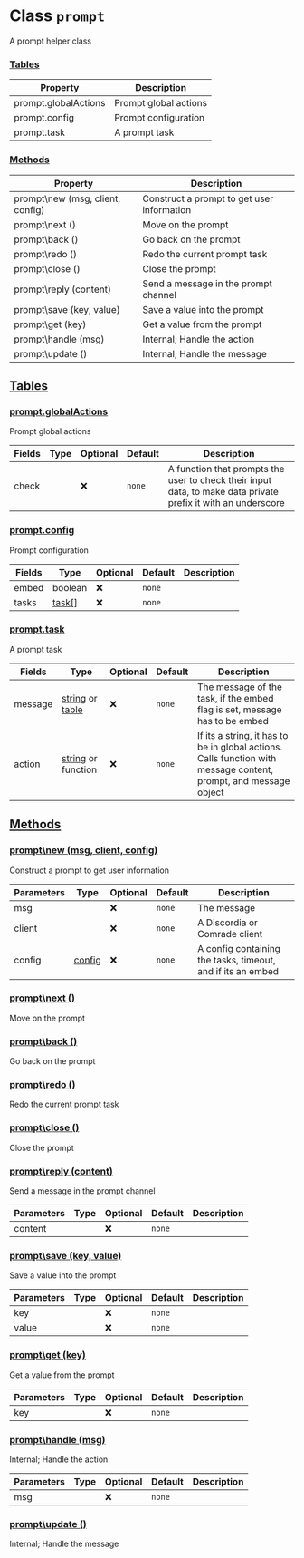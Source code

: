 
# Class `prompt`
A prompt helper class









### [Tables](#Tables)
| Property | Description |
| -------- | ----------- |
| prompt.globalActions | Prompt global actions |
| prompt.config | Prompt configuration |
| prompt.task | A prompt task |

### [Methods](#Methods)
| Property | Description |
| -------- | ----------- |
| prompt\new (msg, client, config) | Construct a prompt to get user information |
| prompt\next () | Move on the prompt |
| prompt\back () | Go back on the prompt |
| prompt\redo () | Redo the current prompt task |
| prompt\close () | Close the prompt |
| prompt\reply (content) | Send a message in the prompt channel |
| prompt\save (key, value) | Save a value into the prompt |
| prompt\get (key) | Get a value from the prompt |
| prompt\handle (msg) | Internal; Handle the action |
| prompt\update () | Internal; Handle the message |



## [Tables](#Tables)

### [prompt.globalActions](#prompt.globalActions)
Prompt global actions



| Fields | Type | Optional | Default | Description |
| --------------- | ---- | -------- | ------- | ----------- |
| check |  | ❌ | `none` |  A function that prompts the user to check their input data, to make data private prefix it with an underscore |











### [prompt.config](#prompt.config)
Prompt configuration



| Fields | Type | Optional | Default | Description |
| --------------- | ---- | -------- | ------- | ----------- |
| embed | <span class="type">boolean</span> | ❌ | `none` |      |
| tasks | <a class="type" href="../classes/prompt.md#prompt.task">task[]</a> | ❌ | `none` |      |











### [prompt.task](#prompt.task)
A prompt task



| Fields | Type | Optional | Default | Description |
| --------------- | ---- | -------- | ------- | ----------- |
| message | <a class="type" href="https://www.lua.org/manual/5.1/manual.html#5.4">string</a> or <a class="type" href="https://www.lua.org/manual/5.1/manual.html#5.5">table</a> | ❌ | `none` |  The message of the task, if the embed flag is set, message has to be embed |
| action | <a class="type" href="https://www.lua.org/manual/5.1/manual.html#5.4">string</a> or <span class="type">function</span> | ❌ | `none` |  If its a string, it has to be in global actions. Calls function with message content, prompt, and message object |











## [Methods](#Methods)

### [prompt\new (msg, client, config)](#prompt\new)
Construct a prompt to get user information



| Parameters | Type | Optional | Default | Description |
| --------------- | ---- | -------- | ------- | ----------- |
| msg |  | ❌ | `none` |  The message |
| client |  | ❌ | `none` |  A Discordia or Comrade client |
| config | <a class="type" href="../classes/prompt.md#prompt.config">config</a> | ❌ | `none` |  A config containing the tasks, timeout, and if its an embed |











### [prompt\next ()](#prompt\next)
Move on the prompt










### [prompt\back ()](#prompt\back)
Go back on the prompt










### [prompt\redo ()](#prompt\redo)
Redo the current prompt task










### [prompt\close ()](#prompt\close)
Close the prompt










### [prompt\reply (content)](#prompt\reply)
Send a message in the prompt channel



| Parameters | Type | Optional | Default | Description |
| --------------- | ---- | -------- | ------- | ----------- |
| content |  | ❌ | `none` |      |











### [prompt\save (key, value)](#prompt\save)
Save a value into the prompt



| Parameters | Type | Optional | Default | Description |
| --------------- | ---- | -------- | ------- | ----------- |
| key |  | ❌ | `none` |      |
| value |  | ❌ | `none` |      |











### [prompt\get (key)](#prompt\get)
Get a value from the prompt



| Parameters | Type | Optional | Default | Description |
| --------------- | ---- | -------- | ------- | ----------- |
| key |  | ❌ | `none` |      |











### [prompt\handle (msg)](#prompt\handle)
Internal; Handle the action



| Parameters | Type | Optional | Default | Description |
| --------------- | ---- | -------- | ------- | ----------- |
| msg |  | ❌ | `none` |      |











### [prompt\update ()](#prompt\update)
Internal; Handle the message











